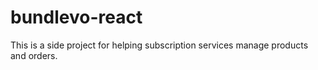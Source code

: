 # bundlevo-react

This is a side project for helping subscription services manage products and orders.

